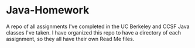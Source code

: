 # Java-Homework
A repo of all assignments I've completed in the UC Berkeley and CCSF Java classes I've taken.
I have organized this repo to have a directory of each assignment, so they all have their own Read Me files.
